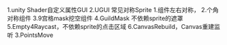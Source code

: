 1.unity Shader自定义属性GUI
2.UGUI 常见对称Sprite 
    1.组件左右对称，
    2.个角对称组件
    3.9宫格mask挖空组件
    4.GuildMask 不依赖sprite的遮罩
    5.Empty4Raycast，不依赖sprite的点击区域
    6.CanvasRebuild，Canvas重建监听
3.PointsMove